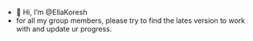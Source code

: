 - 👋 Hi, I’m @EllaKoresh
- for all my group members, please try to find the lates version to work with and update ur progress.

<!---
EllaKoresh/EllaKoresh is a ✨ special ✨ repository because its `README.md` (this file) appears on your GitHub profile.
You can click the Preview link to take a look at your changes.
--->
